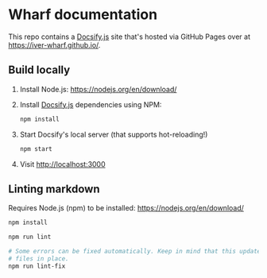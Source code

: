 # Wharf documentation

This repo contains a [Docsify.js](https://docsify.js.org/) site that's hosted
via GitHub Pages over at <https://iver-wharf.github.io/>.

## Build locally

1. Install Node.js: <https://nodejs.org/en/download/>

2. Install [Docsify.js](https://docsify.js.org/) dependencies using NPM:

   ```sh
   npm install
   ```

3. Start Docsify's local server (that supports hot-reloading!)

   ```sh
   npm start
   ```

4. Visit <http://localhost:3000>

## Linting markdown

Requires Node.js (npm) to be installed: <https://nodejs.org/en/download/>

```sh
npm install

npm run lint

# Some errors can be fixed automatically. Keep in mind that this updates the
# files in place.
npm run lint-fix
```
